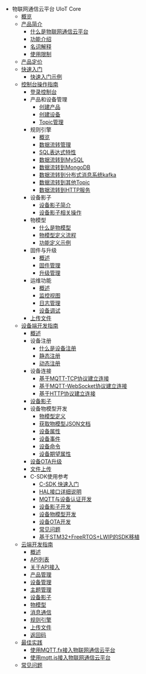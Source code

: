 * 物联网通信云平台 UIoT Core
    * [概览](iot/uiot-core/overview)
    * [产品简介](iot/uiot-core/product_introduction)
        * [什么是物联网通信云平台](iot/uiot-core/product_introduction/what_is_iotcore)
        * [功能介绍](iot/uiot-core/product_introduction/function_introduction)
        * [名词解释](iot/uiot-core/product_introduction/terms)
        * [使用限制](iot/uiot-core/product_introduction/limitation)
    * [产品定价](iot/uiot-core/pricing)
    * [快速入门](iot/uiot-core/quick_start)
        * [快速入门示例](iot/uiot-core/quick_start/scenario_description)
    * [控制台操作指南](iot/uiot-core/console_guide)
        * [登录控制台](iot/uiot-core/console_guide/chek_in)
        * 产品和设备管理
            * [创建产品](iot/uiot-core/console_guide/product_device/create_products)
            * [创建设备](iot/uiot-core/console_guide/product_device/create_devcies)
            * [Topic管理](iot/uiot-core/console_guide/product_device/topic)
        * 规则引擎
            * [概览](iot/uiot-core/console_guide/ruleengine/what_is_ruleegngine)
            * [数据流转管理](iot/uiot-core/console_guide/ruleengine/data_forwarding)
            * [SQL表达式特性](iot/uiot-core/console_guide/ruleengine/sql_statements)
            * [数据流转到MySQL](iot/uiot-core/console_guide/ruleengine/forward_data_to_mysql)
            * [数据流转到MongoDB](iot/uiot-core/console_guide/ruleengine/forward_data_to_mongodb)
            * [数据流转到分布式消息系统kafka](iot/uiot-core/console_guide/ruleengine/forward_data_to_kafka)
            * [数据流转到其他Topic](iot/uiot-core/console_guide/ruleengine/forward_data_to_topic)
            * [数据流转到HTTP服务](iot/uiot-core/console_guide/ruleengine/forward_data_to_http)
        * 设备影子
            * [设备影子简介](iot/uiot-core/console_guide/device_shadow/waht_is_deviceshadow)
            * [设备影子相关操作](iot/uiot-core/console_guide/device_shadow/operation_guide)
        * 物模型
            * [什么是物模型](iot/uiot-core/console_guide/thingmode/what_is_thingmode)
            * [物模型定义流程](iot/uiot-core/console_guide/thingmode/thingmode_guide)
            * [功能定义示例](iot/uiot-core/console_guide/thingmode/operation_example)
        * 固件与升级
            * [概述](iot/uiot-core/console_guide/ota/what_is_ota)
            * [固件管理](iot/uiot-core/console_guide/ota/firmware_management)
            * [升级管理](iot/uiot-core/console_guide/ota/firmware_update)
        * 运维功能
            * [概述](iot/uiot-core/console_guide/monitoring_maintenance/monitoring_maintenance_introduction)
            * [监控视图](iot/uiot-core/console_guide/monitoring_maintenance/monitor)
            * [日志管理](iot/uiot-core/console_guide/monitoring_maintenance/log)
            * [设备调试](iot/uiot-core/console_guide/monitoring_maintenance/online_debug)
        * [上传文件](iot/uiot-core/console_guide/uploadfile)
    * [设备端开发指南](iot/uiot-core/device_develop_guide)
        * [概述](iot/uiot-core/device_develop_guide/sdkdownload)
        * 设备注册
            * [什么是设备注册](iot/uiot-core/device_develop_guide/authenticate_devices/what_is_authenticate_devices)
            * [静态注册](iot/uiot-core/device_develop_guide/authenticate_devices/unique-certificate-per-device_authentication)
            * [动态注册](iot/uiot-core/device_develop_guide/authenticate_devices/unique-certificate-per-product_authentication)
        * 设备连接
            * [基于MQTT-TCP协议建立连接](iot/uiot-core/device_develop_guide/deviceconnect/mqttconnect)
            * [基于MQTT-WebSocket协议建立连接](iot/uiot-core/device_develop_guide/deviceconnect/websocketconnect)
            * [基于HTTP协议建立连接](iot/uiot-core/device_develop_guide/deviceconnect/httpconnect)
        * [设备影子](iot/uiot-core/device_develop_guide/device_shadow)
        * 设备物模型开发
            * [物模型定义](iot/uiot-core/device_develop_guide/thingmode/what_is_thingmode)
            * [获取物模型JSON文档](iot/uiot-core/device_develop_guide/thingmode/get_json)
            * [设备属性](iot/uiot-core/device_develop_guide/thingmode/property)
            * [设备事件](iot/uiot-core/device_develop_guide/thingmode/event)
            * [设备命令](iot/uiot-core/device_develop_guide/thingmode/command)
            * [设备期望属性](iot/uiot-core/device_develop_guide/thingmode/desired)
        * [设备OTA升级](iot/uiot-core/device_develop_guide/ota)
        * [文件上传](iot/uiot-core/device_develop_guide/uploadfile)
        * C-SDK使用参考
            * [C-SDK 快速入门](iot/uiot-core/device_develop_guide/c_sdk_example/csdkquickstart)
            * [HAL接口详细说明](iot/uiot-core/device_develop_guide/c_sdk_example/halinterface)
            * [MQTT与设备认证开发](iot/uiot-core/device_develop_guide/c_sdk_example/mqttinterface)
            * [设备影子开发](iot/uiot-core/device_develop_guide/c_sdk_example/deviceshadowinterface)
            * [设备物模型开发](iot/uiot-core/device_develop_guide/c_sdk_example/thingmodelinterface)
            * [设备OTA开发](iot/uiot-core/device_develop_guide/c_sdk_example/otainterface)
            * [常见问题](iot/uiot-core/device_develop_guide/c_sdk_example/commonerror)
            * [基于STM32+FreeRTOS+LWIP的SDK移植](iot/uiot-core/device_develop_guide/c_sdk_example/stm32_freertos_lwip_portingguide)
    * [云端开发指南](iot/uiot-core/api_guide)
        * [概述](iot/uiot-core/api_guide/summary)
        * [API列表](iot/uiot-core/api_guide/api_list)
        * [关于API接入](iot/uiot-core/api_guide/api_guidehelp)
        * [产品管理](iot/uiot-core/api_guide/productmgmtapi)
        * [设备管理](iot/uiot-core/api_guide/devicemgmtapi)
        * [主题管理](iot/uiot-core/api_guide/topicmgmt)
        * [设备影子](iot/uiot-core/api_guide/deviceshadowmgmtapi)
        * [物模型](iot/uiot-core/api_guide/tingmodemgmtapi)
        * [消息通信](iot/uiot-core/api_guide/messagemgmtapi)
        * [规则引擎](iot/uiot-core/api_guide/ruleeneinmgmt)
        * [上传文件](iot/uiot-core/api_guide/uploadfile)
        * [返回码](iot/uiot-core/api_guide/retcode)
    * [最佳实践](iot/uiot-core/best_practices)
        * [使用MQTT.fx接入物联网通信云平台](iot/uiot-core/best_practices/connect_to_iotcore_using_mqtt.fx)
        * [使用mqtt.js接入物联网通信云平台](iot/uiot-core/best_practices/connect_to_iotcore_with_mqtt.js)
    * [常见问题](iot/uiot-core/faq)




    
   
   
    
        